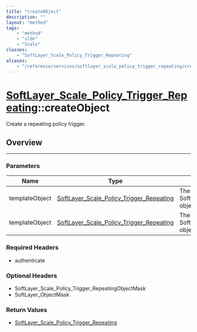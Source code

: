 ```yaml
---
title: "createObject"
description: ""
layout: "method"
tags:
    - "method"
    - "sldn"
    - "Scale"
classes:
    - "SoftLayer_Scale_Policy_Trigger_Repeating"
aliases:
    - "/reference/services/softlayer_scale_policy_trigger_repeating/createObject"
---
```

# [SoftLayer_Scale_Policy_Trigger_Repeating](/reference/services/SoftLayer_Scale_Policy_Trigger_Repeating)::createObject


Create a repeating policy trigger.


## Overview 


-----

### Parameters 
|Name | Type | Description |
| --- | --- | --- |
|templateObject| <a href='/reference/datatypes/SoftLayer_Scale_Policy_Trigger_Repeating'>SoftLayer_Scale_Policy_Trigger_Repeating </a>| The SoftLayer_Scale_Policy_Trigger_Repeating object that you wish to create.|
|templateObject| <a href='/reference/datatypes/SoftLayer_Scale_Policy_Trigger_Repeating'>SoftLayer_Scale_Policy_Trigger_Repeating </a>| The SoftLayer_Scale_Policy_Trigger_Repeating object that you wish to create.|


### Required Headers
* authenticate


### Optional Headers
* SoftLayer_Scale_Policy_Trigger_RepeatingObjectMask
* SoftLayer_ObjectMask

### Return Values
* <a href='/reference/datatypes/SoftLayer_Scale_Policy_Trigger_Repeating'>SoftLayer_Scale_Policy_Trigger_Repeating </a>




